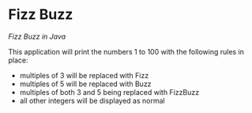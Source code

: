 # Fizz Buzz
*Fizz Buzz in Java*

This application will print the numbers 1 to 100 with the following rules in place:
* multiples of 3 will be replaced with Fizz
* multiples of 5 will be replaced with Buzz
* multiples of both 3 and 5 being replaced with FizzBuzz
* all other integers will be displayed as normal
